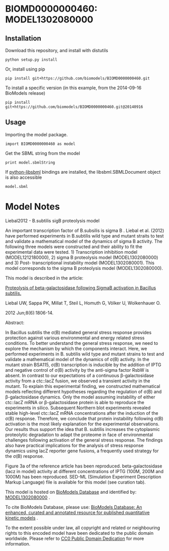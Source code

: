 # BIOMD0000000460: MODEL1302080000

## Installation

Download this repository, and install with distutils

`python setup.py install`

Or, install using pip

`pip install git+https://github.com/biomodels/BIOMD0000000460.git`

To install a specific version (in this example, from the 2014-09-16 BioModels release)

`pip install git+https://github.com/biomodels/BIOMD0000000460.git@20140916`

## Usage

Importing the model package.

`import BIOMD0000000460 as model`

Get the SBML string from the model

`print model.sbmlString`

If [python-libsbml](https://pypi.python.org/pypi/python-libsbml) bindings are
installed, the libsbml.SBMLDocument object is also accessible

`model.sbml`


# Model Notes


Liebal2012 - B.subtilis sigB proteolysis model

An important transcription factor of B.subsilis is sigma B . Liebal et al.
(2012) have performed experiments in B.subtilis wild type and mutant straits
to test and validate a mathematical model of the dynamics of sigma B activity.
The following three models were constructed and their ability to fit the
experimental data were tested. 1) Transcription inhibition model
(MODEL1212180000), 2) sigma B proteolysis model (MODEL1302080000) and 3) Post-
transcriptional instability model (MODEL1302080001). This model corresponds to
the sigma B proteolysis model (MODEL1302080000).

This model is described in the article:

[Proteolysis of beta-galactosidase following SigmaB activation in Bacillus
subtilis.](http://identifiers.org/pubmed/22511268)

Liebal UW, Sappa PK, Millat T, Steil L, Homuth G, Völker U, Wolkenhauer O.

2012 Jun;8(6):1806-14.

Abstract:

In Bacillus subtilis the σ(B) mediated general stress response provides
protection against various environmental and energy related stress conditions.
To better understand the general stress response, we need to explore the
mechanism by which the components interact. Here, we performed experiments in
B. subtilis wild type and mutant strains to test and validate a mathematical
model of the dynamics of σ(B) activity. In the mutant strain BSA115, σ(B)
transcription is inducible by the addition of IPTG and negative control of
σ(B) activity by the anti-sigma factor RsbW is absent. In contrast to our
expectations of a continuous β-galactosidase activity from a ctc::lacZ fusion,
we observed a transient activity in the mutant. To explain this experimental
finding, we constructed mathematical models reflecting different hypotheses
regarding the regulation of σ(B) and β-galactosidase dynamics. Only the model
assuming instability of either ctc::lacZ mRNA or β-galactosidase protein is
able to reproduce the experiments in silico. Subsequent Northern blot
experiments revealed stable high-level ctc::lacZ mRNA concentrations after the
induction of the σ(B) response. Therefore, we conclude that protein
instability following σ(B) activation is the most likely explanation for the
experimental observations. Our results thus support the idea that B. subtilis
increases the cytoplasmic proteolytic degradation to adapt the proteome in
face of environmental challenges following activation of the general stress
response. The findings also have practical implications for the analysis of
stress response dynamics using lacZ reporter gene fusions, a frequently used
strategy for the σ(B) response.

Figure 3a of the reference article has been reproduced. beta-galactosidase
(lacz in model) activity at different concentrations of IPTG (100M, 200M and
1000M) has been reproduced. SED-ML (Simulation Experiment Description Markup
Language) file is available for this model (see curation tab).

This model is hosted on [BioModels Database](http://www.ebi.ac.uk/biomodels/)
and identified by:
[MODEL1302080000](http://identifiers.org/biomodels.db/MODEL1302080000) .

To cite BioModels Database, please use: [BioModels Database: An enhanced,
curated and annotated resource for published quantitative kinetic
models](http://identifiers.org/pubmed/20587024) .

To the extent possible under law, all copyright and related or neighbouring
rights to this encoded model have been dedicated to the public domain
worldwide. Please refer to [CC0 Public Domain
Dedication](http://creativecommons.org/publicdomain/zero/1.0/) for more
information.


